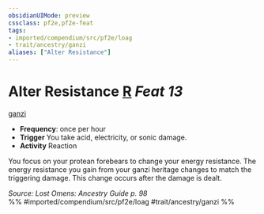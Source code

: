 ```yaml
---
obsidianUIMode: preview
cssclass: pf2e,pf2e-feat
tags:
- imported/compendium/src/pf2e/loag
- trait/ancestry/ganzi
aliases: ["Alter Resistance"]
---
```

# Alter Resistance  [R](chapter-9-playing-the-game.md#Actions "Reaction") *Feat 13*  
[ganzi](ganzi-loag.md)  

- **Frequency**: once per hour
- **Trigger** You take acid, electricity, or sonic damage.
- **Activity** Reaction

You focus on your protean forebears to change your energy resistance. The energy resistance you gain from your ganzi heritage changes to match the triggering damage. This change occurs after the damage is dealt.

*Source: Lost Omens: Ancestry Guide p. 98*  
%% #imported/compendium/src/pf2e/loag #trait/ancestry/ganzi %%